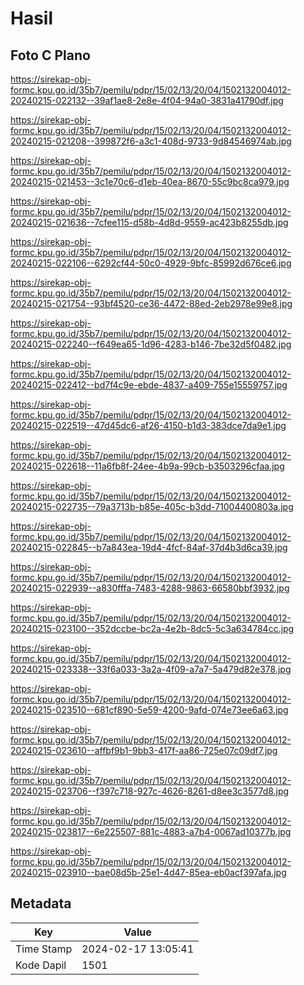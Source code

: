 # Hasil

## Foto C Plano

https://sirekap-obj-formc.kpu.go.id/35b7/pemilu/pdpr/15/02/13/20/04/1502132004012-20240215-022132--39af1ae8-2e8e-4f04-94a0-3831a41790df.jpg

https://sirekap-obj-formc.kpu.go.id/35b7/pemilu/pdpr/15/02/13/20/04/1502132004012-20240215-021208--399872f6-a3c1-408d-9733-9d84546974ab.jpg

https://sirekap-obj-formc.kpu.go.id/35b7/pemilu/pdpr/15/02/13/20/04/1502132004012-20240215-021453--3c1e70c6-d1eb-40ea-8670-55c9bc8ca979.jpg

https://sirekap-obj-formc.kpu.go.id/35b7/pemilu/pdpr/15/02/13/20/04/1502132004012-20240215-021636--7cfee115-d58b-4d8d-9559-ac423b8255db.jpg

https://sirekap-obj-formc.kpu.go.id/35b7/pemilu/pdpr/15/02/13/20/04/1502132004012-20240215-022106--6292cf44-50c0-4929-9bfc-85992d676ce6.jpg

https://sirekap-obj-formc.kpu.go.id/35b7/pemilu/pdpr/15/02/13/20/04/1502132004012-20240215-021754--93bf4520-ce36-4472-88ed-2eb2978e99e8.jpg

https://sirekap-obj-formc.kpu.go.id/35b7/pemilu/pdpr/15/02/13/20/04/1502132004012-20240215-022240--f649ea65-1d96-4283-b146-7be32d5f0482.jpg

https://sirekap-obj-formc.kpu.go.id/35b7/pemilu/pdpr/15/02/13/20/04/1502132004012-20240215-022412--bd7f4c9e-ebde-4837-a409-755e15559757.jpg

https://sirekap-obj-formc.kpu.go.id/35b7/pemilu/pdpr/15/02/13/20/04/1502132004012-20240215-022519--47d45dc6-af26-4150-b1d3-383dce7da9e1.jpg

https://sirekap-obj-formc.kpu.go.id/35b7/pemilu/pdpr/15/02/13/20/04/1502132004012-20240215-022618--11a6fb8f-24ee-4b9a-99cb-b3503296cfaa.jpg

https://sirekap-obj-formc.kpu.go.id/35b7/pemilu/pdpr/15/02/13/20/04/1502132004012-20240215-022735--79a3713b-b85e-405c-b3dd-71004400803a.jpg

https://sirekap-obj-formc.kpu.go.id/35b7/pemilu/pdpr/15/02/13/20/04/1502132004012-20240215-022845--b7a843ea-19d4-4fcf-84af-37d4b3d6ca39.jpg

https://sirekap-obj-formc.kpu.go.id/35b7/pemilu/pdpr/15/02/13/20/04/1502132004012-20240215-022939--a830fffa-7483-4288-9863-66580bbf3932.jpg

https://sirekap-obj-formc.kpu.go.id/35b7/pemilu/pdpr/15/02/13/20/04/1502132004012-20240215-023100--352dccbe-bc2a-4e2b-8dc5-5c3a634784cc.jpg

https://sirekap-obj-formc.kpu.go.id/35b7/pemilu/pdpr/15/02/13/20/04/1502132004012-20240215-023338--33f6a033-3a2a-4f09-a7a7-5a479d82e378.jpg

https://sirekap-obj-formc.kpu.go.id/35b7/pemilu/pdpr/15/02/13/20/04/1502132004012-20240215-023510--681cf890-5e59-4200-9afd-074e73ee6a63.jpg

https://sirekap-obj-formc.kpu.go.id/35b7/pemilu/pdpr/15/02/13/20/04/1502132004012-20240215-023610--affbf9b1-9bb3-417f-aa86-725e07c09df7.jpg

https://sirekap-obj-formc.kpu.go.id/35b7/pemilu/pdpr/15/02/13/20/04/1502132004012-20240215-023706--f397c718-927c-4626-8261-d8ee3c3577d8.jpg

https://sirekap-obj-formc.kpu.go.id/35b7/pemilu/pdpr/15/02/13/20/04/1502132004012-20240215-023817--6e225507-881c-4883-a7b4-0067ad10377b.jpg

https://sirekap-obj-formc.kpu.go.id/35b7/pemilu/pdpr/15/02/13/20/04/1502132004012-20240215-023910--bae08d5b-25e1-4d47-85ea-eb0acf397afa.jpg


## Metadata

| Key        | Value               |
| ---------- | ------------------- |
| Time Stamp | 2024-02-17 13:05:41 |
| Kode Dapil | 1501                |



